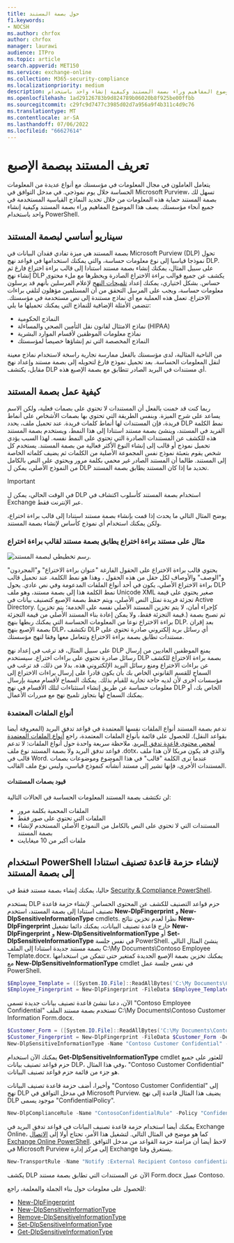 ```yaml
---
title: حول بصمة المستند
f1.keywords:
- NOCSH
ms.author: chrfox
author: chrfox
manager: laurawi
audience: ITPro
ms.topic: article
search.appverid: MET150
ms.service: exchange-online
ms.collection: M365-security-compliance
ms.localizationpriority: medium
description: يتعامل العاملون في مجال المعلومات في مؤسستك مع أنواع عديدة من المعلومات الحساسة خلال يوم نموذجي. تسهل لك بصمة المستند حماية هذه المعلومات من خلال تحديد النماذج القياسية المستخدمة في جميع أنحاء مؤسستك. يصف هذا الموضوع المفاهيم وراء بصمة المستند وكيفية إنشاء واحد باستخدام PowerShell.
ms.openlocfilehash: 1ad29126783b9d824789b06020b8f925be00ffbb
ms.sourcegitcommit: c29fc9d7477c3985d02d7a956a9f4b311c4d9c76
ms.translationtype: MT
ms.contentlocale: ar-SA
ms.lasthandoff: 07/06/2022
ms.locfileid: "66627614"
---
```

# <a name="document-fingerprinting"></a>تعريف المستند ببصمة الإصبع

يتعامل العاملون في مجال المعلومات في مؤسستك مع أنواع عديدة من المعلومات الحساسة خلال يوم نموذجي. في مدخل التوافق في Microsoft Purview، تسهل لك بصمة المستند حماية هذه المعلومات من خلال تحديد النماذج القياسية المستخدمة في جميع أنحاء مؤسستك. يصف هذا الموضوع المفاهيم وراء بصمة المستند وكيفية إنشاء واحد باستخدام PowerShell.

## <a name="basic-scenario-for-document-fingerprinting"></a>سيناريو أساسي لبصمة المستند

بصمة المستند هي ميزة تفادي فقدان البيانات في Microsoft Purview (DLP) تحول نموذجا قياسيا إلى نوع معلومات حساسة، والتي يمكنك استخدامها في قواعد نهج DLP. على سبيل المثال، يمكنك إنشاء بصمة مستند استنادا إلى قالب براءة اختراع فارغ ثم إنشاء نهج DLP يكشف عن جميع قوالب براءة الاختراع الصادرة ويحظرها مع ملء محتوى حساس. بشكل اختياري، يمكنك إعداد [تلميحات النهج](use-notifications-and-policy-tips.md) لإعلام المرسلين بأنهم قد يرسلون معلومات حساسة، ويجب على المرسل التحقق من أن المستلمين مؤهلون لتلقي براءات الاختراع. تعمل هذه العملية مع أي نماذج مستندة إلى نص مستخدمة في مؤسستك. تتضمن الأمثلة الإضافية للنماذج التي يمكنك تحميلها ما يلي:

- النماذج الحكومية
- نماذج الامتثال لقانون نقل التأمين الصحي والمساءلة (HIPAA)
- نماذج معلومات الموظفين لأقسام الموارد البشرية
- النماذج المخصصة التي تم إنشاؤها خصيصا لمؤسستك

من الناحية المثالية، لدى مؤسستك بالفعل ممارسة تجارية راسخة لاستخدام نماذج معينة لنقل المعلومات الحساسة. بعد تحميل نموذج فارغ لتحويله إلى بصمة مستند وإعداد نهج مقابل، يكتشف DLP أي مستندات في البريد الصادر تتطابق مع بصمة الإصبع هذه.

## <a name="how-document-fingerprinting-works"></a>كيفية عمل بصمة المستند

ربما كنت قد خمنت بالفعل أن المستندات لا تحتوي على بصمات فعلية، ولكن الاسم يساعد على شرح الميزة. وبنفس الطريقة التي تحتوي بها بصمات الأشخاص على أنماط فريدة، فإن المستندات لها أنماط كلمات فريدة. عند تحميل ملف، يحدد DLP نمط الكلمة الفريد في المستند، وينشئ بصمة مستند استنادا إلى هذا النمط، ويستخدم بصمة المستند هذه للكشف عن المستندات الصادرة التي تحتوي على النمط نفسه. لهذا السبب يؤدي تحميل نموذج أو قالب إلى إنشاء النوع الأكثر فعالية من بصمة المستند. يستخدم كل شخص يقوم بتعبئة نموذج نفس المجموعة الأصلية من الكلمات ثم يضيف كلماته الخاصة إلى المستند. طالما أن المستند الصادر غير محمي بكلمة مرور ويحتوي على النص بالكامل من النموذج الأصلي، يمكن ل DLP تحديد ما إذا كان المستند يطابق بصمة المستند.

> [!IMPORTANT]
> في الوقت الحالي، يمكن ل DLP استخدام بصمة المستند كأسلوب اكتشاف في Exchange عبر الإنترنت فقط.

يوضح المثال التالي ما يحدث إذا قمت بإنشاء بصمة مستند استنادا إلى قالب براءة اختراع، ولكن يمكنك استخدام أي نموذج كأساس لإنشاء بصمة المستند.

### <a name="example-of-a-patent-document-matching-a-document-fingerprint-of-a-patent-template"></a>مثال على مستند براءة اختراع يطابق بصمة مستند لقالب براءة اختراع

![رسم تخطيطي لبصمة المستند.](../media/Document-Fingerprinting-diagram.png)

يحتوي قالب براءة الاختراع على الحقول الفارغة "عنوان براءة الاختراع" و"المجردون" و"الوصف" والأوصاف لكل حقل من هذه الحقول ، وهذا هو نمط الكلمة. عند تحميل قالب براءة الاختراع الأصلي، يكون في أحد أنواع الملفات المدعومة وفي نص عادي. يحول DLP نمط الكلمة هذا إلى بصمة مستند، وهو ملف Unicode XML صغير يحتوي على قيمة تجزئة فريدة تمثل النص الأصلي، ويتم حفظ بصمة الإصبع كتصنيف بيانات في Active Directory. (كإجراء أمان، لا يتم تخزين المستند الأصلي نفسه على الخدمة؛ يتم تخزين قيمة التجزئة فقط، ولا يمكن إعادة بناء المستند الأصلي من قيمة التجزئة.) ثم تصبح بصمة براءة الاختراع نوعا من المعلومات الحساسة التي يمكنك ربطها بنهج DLP. بعد إقران بصمة الإصبع بنهج DLP، تكتشف DLP أي رسائل بريد إلكتروني صادرة تحتوي على مستندات تطابق بصمة براءة الاختراع وتتعامل معها وفقا لنهج مؤسستك.

على سبيل المثال، قد ترغب في إعداد نهج DLP يمنع الموظفين العاديين من إرسال رسائل صادرة تحتوي على براءات اختراع. سيستخدم DLP بصمة براءة الاختراع للكشف عن براءات الاختراع ومنع رسائل البريد الإلكتروني هذه. بدلا من ذلك، قد ترغب في السماح للقسم القانوني الخاص بك بأن يكون قادرا على إرسال براءات الاختراع إلى مؤسسات أخرى لأن لديه حاجة تجارية للقيام بذلك. يمكنك السماح لأقسام معينة بإرسال معلومات حساسة عن طريق إنشاء استثناءات لتلك الأقسام في نهج DLP الخاص بك، أو يمكنك السماح لها بتجاوز تلميح نهج مع مبررات الأعمال.

### <a name="supported-file-types"></a>أنواع الملفات المعتمدة

تدعم بصمة المستند أنواع الملفات نفسها المعتمدة في قواعد تدفق البريد (المعروفة أيضا بقواعد النقل). للحصول على قائمة بأنواع الملفات المعتمدة، راجع [أنواع الملفات المعتمدة لفحص محتوى قاعدة تدفق البريد](/exchange/security-and-compliance/mail-flow-rules/inspect-message-attachments#supported-file-types-for-mail-flow-rule-content-inspection). ملاحظة سريعة واحدة حول أنواع الملفات: لا تدعم قواعد تدفق البريد ولا بصمة المستند نوع ملف .dotx، والذي قد يكون مربكا لأن هذا ملف قالب في Word. عندما ترى الكلمة "قالب" في هذا الموضوع وموضوعات بصمات المستندات الأخرى، فإنها تشير إلى مستند أنشأته كنموذج قياسي، وليس نوع ملف القالب.

#### <a name="limitations-of-document-fingerprinting"></a>قيود بصمات المستندات

لن تكتشف بصمة المستند المعلومات الحساسة في الحالات التالية:

- الملفات المحمية بكلمة مرور
- الملفات التي تحتوي على صور فقط
- المستندات التي لا تحتوي على النص بالكامل من النموذج الأصلي المستخدم لإنشاء بصمة المستند
- ملفات أكبر من 10 ميغابايت

## <a name="use-powershell-to-create-a-classification-rule-package-based-on-document-fingerprinting"></a>استخدام PowerShell لإنشاء حزمة قاعدة تصنيف استنادا إلى بصمة المستند

حاليا، يمكنك إنشاء بصمة مستند فقط في [Security & Compliance PowerShell](/powershell/exchange/connect-to-scc-powershell).

يستخدم DLP حزم قواعد التصنيف للكشف عن المحتوى الحساس. لإنشاء حزمة قاعدة تصنيف استنادا إلى بصمة المستند، استخدم **New-DlpFingerprint** و **New-DlpSensitiveInformationType** cmdlets. نظرا لعدم تخزين نتائج **New-DlpFingerprint** خارج قاعدة تصنيف البيانات، يمكنك دائما تشغيل **New-DlpFingerprint** و **New-DlpSensitiveInformationType** أو **Set-DlpSensitiveInformationType** في نفس جلسة PowerShell. ينشئ المثال التالي بصمة مستند جديدة استنادا إلى الملف C:\My Documents\Contoso Employee Template.docx. يمكنك تخزين بصمة الإصبع الجديدة كمتغير حتى تتمكن من استخدامها مع **New-DlpSensitiveInformationType** cmdlet في نفس جلسة عمل PowerShell.

```powershell
$Employee_Template = ([System.IO.File]::ReadAllBytes('C:\My Documents\Contoso Employee Template.docx'))
$Employee_Fingerprint = New-DlpFingerprint -FileData $Employee_Template -Description "Contoso Employee Template"
```

الآن، دعنا ننشئ قاعدة تصنيف بيانات جديدة تسمى "Contoso Employee Confidential" تستخدم بصمة مستند الملف C:\My Documents\Contoso Customer Information Form.docx.

```powershell
$Customer_Form = ([System.IO.File]::ReadAllBytes('C:\My Documents\Contoso Customer Information Form.docx'))
$Customer_Fingerprint = New-DlpFingerprint -FileData $Customer_Form -Description "Contoso Customer Information Form"
New-DlpSensitiveInformationType -Name "Contoso Customer Confidential" -Fingerprints $Customer_Fingerprint -Description "Message contains Contoso customer information."
```

يمكنك الآن استخدام **Get-DlpSensitiveInformationType** cmdlet للعثور على جميع حزم قواعد تصنيف بيانات DLP، وفي هذا المثال، "Contoso Customer Confidential" هو جزء من قائمة حزم قواعد تصنيف البيانات.

وأخيرا، أضف حزمة قاعدة تصنيف البيانات "Contoso Customer Confidential" إلى نهج DLP في مدخل التوافق في Microsoft Purview. يضيف هذا المثال قاعدة إلى نهج DLP موجود يسمى "ConfidentialPolicy".

```powershell
New-DlpComplianceRule -Name "ContosoConfidentialRule" -Policy "ConfidentialPolicy" -ContentContainsSensitiveInformation @{Name="Contoso Customer Confidential"} -BlockAccess $True
```

يمكنك أيضا استخدام حزمة قاعدة تصنيف البيانات في قواعد تدفق البريد في Exchange Online، كما هو موضح في المثال التالي. لتشغيل هذا الأمر، تحتاج أولا إلى [الاتصال Exchange Online PowerShell](/powershell/exchange/connect-to-exchange-online-powershell). لاحظ أيضا أن مزامنة حزمة القواعد من مدخل التوافق في Microsoft Purview إلى مركز إدارة Exchange يستغرق وقتا.

```powershell
New-TransportRule -Name "Notify :External Recipient Contoso confidential" -NotifySender NotifyOnly -Mode Enforce -SentToScope NotInOrganization -MessageContainsDataClassification @{Name=" Contoso Customer Confidential"}
```

يكشف DLP الآن عن المستندات التي تطابق بصمة مستند Form.docx عميل Contoso.

للحصول على معلومات حول بناء الجملة والمعلمة، راجع:

- [New-DlpFingerprint](/powershell/module/exchange/New-DlpFingerprint)
- [New-DlpSensitiveInformationType](/powershell/module/exchange/New-DlpSensitiveInformationType)
- [Remove-DlpSensitiveInformationType](/powershell/module/exchange/Remove-DlpSensitiveInformationType)
- [Set-DlpSensitiveInformationType](/powershell/module/exchange/Set-DlpSensitiveInformationType)
- [Get-DlpSensitiveInformationType](/powershell/module/exchange/Get-DlpSensitiveInformationType)
